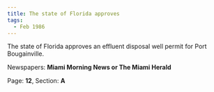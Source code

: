 ```yaml
---  
title: The state of Florida approves  
tags:  
  - Feb 1986  
---  
```

  
The state of Florida approves an effluent disposal well permit for Port Bougainville.  
  
Newspapers: **Miami Morning News or The Miami Herald**  
  
Page: **12**, Section: **A** 
